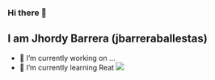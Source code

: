 ### Hi there 👋
## I am Jhordy Barrera (jbarreraballestas)

<!-- **jbarreraballestas/jbarreraballestas** is a ✨ _special_ ✨ repository because its `README.md` (this file) appears on your GitHub profile. 
Here are some ideas to get you started:
-->
- 🔭 I’m currently working on ...
- 🌱 I’m currently learning Reat ![](https://reactjs.org/favicon.ico)
<!-- - 👯 I’m looking to collaborate on ... ->
- 🤔 I’m looking for help with ...
- 💬 Ask me about Laravel ![](https://laravel.com/favicon.ico)
- 📫 How to reach me: ...
- 😄 Pronouns: ...
- ⚡ Fun fact: ...

![GitHub stats](https://github-readme-stats.vercel.app/api?username=jbarreraballestas&count_private=true&show_icons=true&theme=radical)
